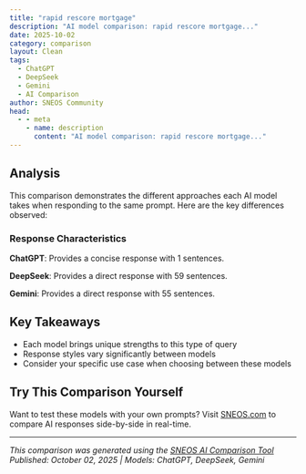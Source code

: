 ```yaml
---
title: "rapid rescore mortgage"
description: "AI model comparison: rapid rescore mortgage..."
date: 2025-10-02
category: comparison
layout: Clean
tags:
  - ChatGPT
  - DeepSeek
  - Gemini
  - AI Comparison
author: SNEOS Community
head:
  - - meta
    - name: description
      content: "AI model comparison: rapid rescore mortgage..."
---
```


<ChatComparison
  title="rapid rescore mortgage"
  prompt="rapid rescore mortgage"
  :responses='{
    "ChatGPT": "A rapid rescore is a process often used in the mortgage industry to quickly update a borrower&#39;s credit score based on new information, typically to help them qualify for a loan or to improve terms on an existing mortgage application. This process can be beneficial after a borrower pays down debt or resolves a credit issue that could positively impact their score.\n\nHere’s how the rapid rescore process generally works:\n\n1. **Identify Issues**: A lender or mortgage broker identifies negative items on the borrower&#39;s credit report that could be addressed to improve the credit score, such as high credit card balances or outdated collections.\n\n2. **Action Taken**: The borrower takes specific actions to improve their credit, such as paying down credit card balances or having inaccuracies corrected. \n\n3. **Verification**: The lender collects the necessary documentation to prove the changes, such as payment receipts or letters showing resolutions.\n\n4. **Submission to Credit Bureau**: The lender submits the updated information to a credit reporting agency using a rapid rescore service. This service helps facilitate the speedy update of the borrower’s credit report.\n\n5. **Updated Credit Score**: The credit reporting agency quickly updates the score based on this new information, often within a few days.\n\n6. **Rerun the Mortgage Application**: With the newly updated credit score, the lender reruns the mortgage application to see if the improved score results in better loan terms or if the borrower qualifies for a mortgage.\n\n**Important Points:**\n- Rapid rescoring is not free; there are costs involved, often borne by the lender or passed on to the borrower.\n- This method is more effective if the action taken directly impacts credit utilization or accounts in good standing.\n- Rapid rescoring is not a process available to individual consumers; it must be done through a lender or broker.\n\nIf you’re considering buying a home or refinancing, it&#39;s a good idea to discuss this option with your lender if you think your credit situation can be improved quickly.",
    "DeepSeek": "Of course. Let\u0027s break down what a **Rapid Rescore** is in the context of a mortgage.\n\n### The Simple Definition\n\nA **Rapid Rescore** is a service offered by mortgage lenders, through specialized third-party companies, to quickly update the information on your credit reports *without* changing your actual credit history. Its primary goal is to reflect recent, positive changes in your financial behavior (like paying down debt) that haven\u0027t yet shown up on your official credit reports.\n\nThink of it as hitting the \u0022refresh\u0022 button on your credit score for underwriting purposes.\n\n---\n\n### Why is it Needed?\n\nCredit bureaus (Equifax, Experian, TransUnion) don\u0027t update your credit report in real-time. Creditors typically only report your account information once per month, and there can be a significant lag.\n\nThis creates a problem for mortgage applicants:\n*   You pay off a large credit card balance to lower your **credit utilization ratio** (a major factor in your score).\n*   You close an old account that was causing issues.\n*   A past error on your report gets corrected.\n\nEven though you\u0027ve done these things, your credit score when the lender pulls it might not reflect these improvements. This could mean you get stuck with a higher interest rate or even fail to qualify for the loan.\n\nA rapid rescore forces a fast update to capture these changes.\n\n---\n\n### How the Rapid Rescore Process Works\n\nIt\u0027s a collaborative process initiated by your loan officer or mortgage broker. **You cannot order a rapid rescore yourself.**\n\n1.  **Identification:** Your loan officer identifies that a small increase in your credit score would help you qualify for a better loan or a lower interest rate.\n2.  **Documentation:** **You must provide proof** of the positive change. This is crucial. Examples include:\n    *   A bank statement showing a credit card balance was paid off.\n    *   A letter from a creditor confirming an error has been fixed.\n    *   A payoff statement for a loan.\n3.  **Submission:** The lender submits your proof and a formal request to a specialized rapid rescore company.\n4.  **Processing:** The rescore company works directly with the credit bureaus to update the specific items on your report.\n5.  **New Score:** Within **3 to 5 business days** (sometimes even faster), the lender receives your updated credit report and new credit score.\n\n**Important:** A rapid rescore does **not** remove accurate negative information (like late payments from 2 years ago). It only updates the specific account information you have proof for.\n\n---\n\n### Key Benefits\n\n*   **Speed:** The biggest advantage. Instead of waiting 30-60 days for natural updates, it takes just a few days.\n*   **Better Loan Terms:** Even a 20-point increase can potentially save you tens of thousands of dollars over the life of a mortgage by qualifying you for a lower rate.\n*   **Loan Approval:** It can be the difference between getting your dream home approved or having your application denied.\n\n---\n\n### Costs and Considerations\n\n*   **Cost:** The service isn\u0027t free. Lenders typically charge between **$25 and $100 per tradeline** (per account updated) per credit bureau. The total cost depends on how many items need updating and how many bureaus are involved.\n*   **Lender Discretion:** It is a service offered by the lender, not a right of the borrower. The lender must be willing to initiate the process.\n*   **No Guarantee:** While it\u0027s designed to increase your score, the outcome is determined by the credit scoring model. In rare cases, a change could have a slightly negative or neutral effect.\n\n---\n\n### Rapid Rescore vs. Credit Repair: A Critical Difference\n\n| Feature | Rapid Rescore | Credit Repair Companies |\n| :--- | :--- | :--- |\n| **Goal** | Quickly reflect **accurate, recent** positive changes. | Dispute and remove **inaccurate or unverifiable** negative items. |\n| **Timeframe** | 3-5 business days. | Can take months or even years. |\n| **Process** | Lender-initiated with **documented proof**. | You hire a company that sends dispute letters to bureaus. |\n| **Cost** | Per-item fee from the lender. | Often monthly fees or large upfront costs. |\n| **Best For** | Mortgage applicants who have recently improved their financial picture. | Individuals with legitimate errors, old collections, or inaccuracies on their reports. |\n\n### When to Ask Your Loan Officer About a Rapid Rescore\n\nYou should bring it up if:\n*   You\u0027ve recently paid down significant credit card debt.\n*   You\u0027ve corrected an error on your credit report.\n*   Your loan officer says you are just a few points away from a better interest rate tier.\n*   You are concerned a recent financial move hasn\u0027t been reflected yet.\n\n**In summary, a rapid rescore is a powerful, fast-track tool used during the mortgage process to leverage your recent positive financial actions and secure the best possible loan terms.**",
    "Gemini": "Okay, let\u0027s break down \u0022rapid rescore\u0022 in the context of mortgages:\n\n**What is a Rapid Rescore?**\n\nA rapid rescore is a process where a mortgage lender or broker works with a credit reporting agency (TransUnion, Equifax, Experian) to quickly update or correct errors on a borrower\u0027s credit report.  The goal is to improve the borrower\u0027s credit score in a short amount of time, potentially allowing them to qualify for a better mortgage interest rate or loan terms.\n\n**How Does it Work?**\n\n1. **Identification of Issues:** The lender or broker reviews the borrower\u0027s credit report carefully to identify:\n   *   **Errors:** Inaccurate account information (e.g., incorrect balances, wrongly reported late payments).\n   *   **Outdated Information:** Paid-off debts that haven\u0027t been updated, or accounts that should be closed but are still showing open.\n   *   **Missing Information:** Sometimes, positive credit history isn\u0027t being reported.\n\n2. **Documentation:**  The borrower (with the help of the lender/broker) gathers documentation to support the corrections or updates. This could include:\n   *   Statements from creditors showing paid-off balances.\n   *   Letters from creditors confirming errors.\n   *   Court documents related to judgments that have been satisfied.\n\n3. **Submitting to the Credit Reporting Agency:** The lender/broker submits the documentation and a request for a rapid rescore to the credit reporting agency.  *Importantly, only mortgage professionals (lenders and brokers) can request a rapid rescore.* Individual consumers cannot directly request it.\n\n4. **Verification and Update:** The credit reporting agency contacts the creditor or data provider to verify the information. If verified, the credit report is updated, and the credit score is recalculated.\n\n5. **New Credit Report:** The lender/broker pulls a new credit report with the updated score.\n\n**Key Things to Know and Consider:**\n\n*   **Only Corrects Errors or Updates Information:** A rapid rescore *cannot* magically erase legitimate negative credit history (e.g., past late payments that are accurate). It only works to fix mistakes or reflect current, accurate information. It is not a way to trick or scam the system.\n*   **Mortgage Professionals Only:**  As mentioned earlier, *only mortgage lenders and brokers can request a rapid rescore*.  This is because they have direct relationships with the credit reporting agencies and access to the necessary systems.\n*   **Cost:** Lenders and brokers typically charge a fee for rapid rescoring services.\n*   **Timeframe:** While it\u0027s called \u0022rapid,\u0022 it\u0027s not instantaneous.  It typically takes a few days (2-5 business days) for the credit reporting agency to verify and update the information.\n*   **No Guarantee:** There\u0027s no guarantee that a rapid rescore will significantly improve your credit score.  The impact depends on the nature of the errors or updates and how they affect your overall credit profile.\n*   **Alternative: Dispute Directly (Slower):** You can always dispute errors on your credit report directly with the credit reporting agencies yourself. This is free but typically takes longer (30-45 days).  A rapid rescore is a faster, but paid, alternative.\n*   **When it\u0027s Useful:**\n    *   You\u0027re on the verge of qualifying for a better interest rate, and a few points on your credit score could make the difference.\n    *   You\u0027ve identified clear errors on your credit report that are dragging down your score.\n    *   You\u0027ve recently paid off debts, and you need the credit report to reflect those payments quickly.\n*   **When it\u0027s Not Useful:**\n    *   You have significant negative credit history that is accurate.\n    *   You need a large increase in your credit score. A rapid rescore usually only leads to a modest improvement.\n    *   You have plenty of time before you need to apply for a mortgage (in this case, you can dispute errors yourself and wait for the standard processing time).\n\n**Example:**\n\nLet\u0027s say Sarah is applying for a mortgage and her credit score is 670, which puts her just below the threshold for a better interest rate. The lender notices that Sarah paid off a $5,000 credit card debt three months ago, but it\u0027s still showing a balance on her credit report.  Sarah provides the lender with documentation showing that the debt is paid. The lender requests a rapid rescore. The credit reporting agency verifies the information, updates the credit report, and Sarah\u0027s score increases to 685.  She now qualifies for the better interest rate.\n\n**In summary:**\n\nA rapid rescore is a potentially valuable tool for improving your credit score quickly when applying for a mortgage, *but* it\u0027s not a magic bullet. It only works to correct errors or update information and must be done through a mortgage lender or broker.  Understand the costs, benefits, and limitations before proceeding.\n"
  }'
  published-date="12:10"
/>

## Analysis

This comparison demonstrates the different approaches each AI model takes when responding to the same prompt. Here are the key differences observed:

### Response Characteristics

**ChatGPT**: Provides a concise response with 1 sentences. 

**DeepSeek**: Provides a direct response with 59 sentences. 

**Gemini**: Provides a direct response with 55 sentences. 

## Key Takeaways

- Each model brings unique strengths to this type of query
- Response styles vary significantly between models
- Consider your specific use case when choosing between these models

## Try This Comparison Yourself

Want to test these models with your own prompts? Visit [SNEOS.com](https://sneos.com) to compare AI responses side-by-side in real-time.

---

*This comparison was generated using the [SNEOS AI Comparison Tool](https://sneos.com)*
*Published: October 02, 2025 | Models: ChatGPT, DeepSeek, Gemini*
